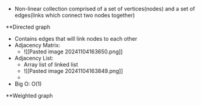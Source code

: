 - Non-linear collection comprised of a set of vertices(nodes) and a set of edges(links which connect two nodes together)

**Directed graph
- Contains edges that will link nodes to each other
- Adjacency Matrix:
	- ![[Pasted image 20241104163650.png]]
- Adjacency List:
	- Array list of linked list
	- ![[Pasted image 20241104163849.png]]
	- 
- Big O: O(1)

**Weighted graph
